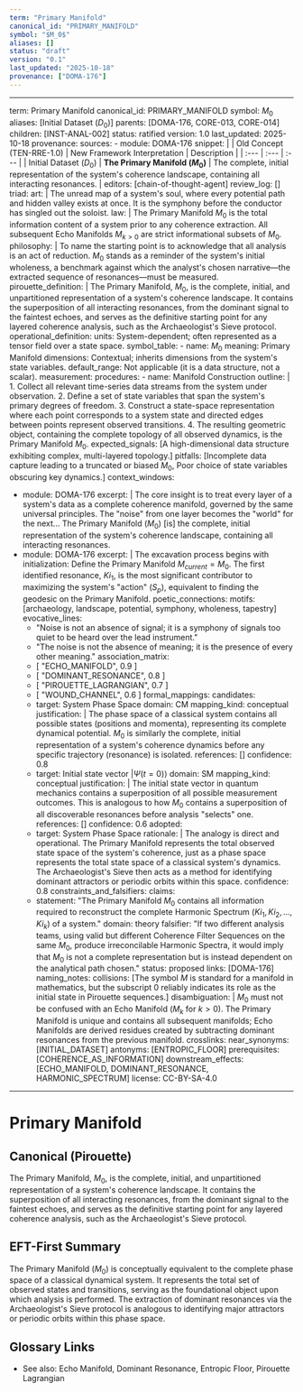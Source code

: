 ```yaml
---
term: "Primary Manifold"
canonical_id: "PRIMARY_MANIFOLD"
symbol: "$M_0$"
aliases: []
status: "draft"
version: "0.1"
last_updated: "2025-10-18"
provenance: ["DOMA-176"]
---
```


---
term: Primary Manifold
canonical_id: PRIMARY_MANIFOLD
symbol: $M_0$
aliases: [Initial Dataset ($D_0$)]
parents: [DOMA-176, CORE-013, CORE-014]
children: [INST-ANAL-002]
status: ratified
version: 1.0
last_updated: 2025-10-18
provenance:
  sources:
    - module: DOMA-176
      snippet: |
        | Old Concept (TEN-RRE-1.0) | New Framework Interpretation | Description |
        | :--- | :--- | :--- |
        | Initial Dataset ($D_0$) | **The Primary Manifold ($M_0$)** | The complete, initial representation of the system's coherence landscape, containing all interacting resonances. |
  editors: [chain-of-thought-agent]
  review_log: []
triad:
  art: |
    The unread map of a system's soul, where every potential path and hidden valley exists at once. It is the symphony before the conductor has singled out the soloist.
  law: |
    The Primary Manifold $M_0$ is the total information content of a system prior to any coherence extraction. All subsequent Echo Manifolds $M_{k>0}$ are strict informational subsets of $M_0$.
  philosophy: |
    To name the starting point is to acknowledge that all analysis is an act of reduction. $M_0$ stands as a reminder of the system's initial wholeness, a benchmark against which the analyst's chosen narrative—the extracted sequence of resonances—must be measured.
pirouette_definition: |
  The Primary Manifold, $M_0$, is the complete, initial, and unpartitioned representation of a system's coherence landscape. It contains the superposition of all interacting resonances, from the dominant signal to the faintest echoes, and serves as the definitive starting point for any layered coherence analysis, such as the Archaeologist's Sieve protocol.
operational_definition:
  units: System-dependent; often represented as a tensor field over a state space.
  symbol_table:
    - name: $M_0$
      meaning: Primary Manifold
      dimensions: Contextual; inherits dimensions from the system's state variables.
      default_range: Not applicable (it is a data structure, not a scalar).
  measurement:
    procedures:
      - name: Manifold Construction
        outline: |
          1. Collect all relevant time-series data streams from the system under observation.
          2. Define a set of state variables that span the system's primary degrees of freedom.
          3. Construct a state-space representation where each point corresponds to a system state and directed edges between points represent observed transitions.
          4. The resulting geometric object, containing the complete topology of all observed dynamics, is the Primary Manifold $M_0$.
        expected_signals: [A high-dimensional data structure exhibiting complex, multi-layered topology.]
        pitfalls: [Incomplete data capture leading to a truncated or biased $M_0$, Poor choice of state variables obscuring key dynamics.]
context_windows:
  - module: DOMA-176
    excerpt: |
      The core insight is to treat every layer of a system's data as a complete coherence manifold, governed by the same universal principles. The "noise" from one layer becomes the "world" for the next... The Primary Manifold ($M_0$) [is] the complete, initial representation of the system's coherence landscape, containing all interacting resonances.
  - module: DOMA-176
    excerpt: |
      The excavation process begins with initialization: Define the Primary Manifold $M_{current} = M_0$. The first identified resonance, $Ki_1$, is the most significant contributor to maximizing the system's "action" ($S_p$), equivalent to finding the geodesic on the Primary Manifold.
poetic_connections:
  motifs: [archaeology, landscape, potential, symphony, wholeness, tapestry]
  evocative_lines:
    - "Noise is not an absence of signal; it is a symphony of signals too quiet to be heard over the lead instrument."
    - "The noise is not the absence of meaning; it is the presence of every other meaning."
  association_matrix:
    - [ "ECHO_MANIFOLD", 0.9 ]
    - [ "DOMINANT_RESONANCE", 0.8 ]
    - [ "PIROUETTE_LAGRANGIAN", 0.7 ]
    - [ "WOUND_CHANNEL", 0.6 ]
formal_mappings:
  candidates:
    - target: System Phase Space
      domain: CM
      mapping_kind: conceptual
      justification: |
        The phase space of a classical system contains all possible states (positions and momenta), representing its complete dynamical potential. $M_0$ is similarly the complete, initial representation of a system's coherence dynamics before any specific trajectory (resonance) is isolated.
      references: []
      confidence: 0.8
    - target: Initial state vector $|\Psi(t=0)\rangle$
      domain: SM
      mapping_kind: conceptual
      justification: |
        The initial state vector in quantum mechanics contains a superposition of all possible measurement outcomes. This is analogous to how $M_0$ contains a superposition of all discoverable resonances before analysis "selects" one.
      references: []
      confidence: 0.6
  adopted:
    - target: System Phase Space
      rationale: |
        The analogy is direct and operational. The Primary Manifold represents the total observed state space of the system's coherence, just as a phase space represents the total state space of a classical system's dynamics. The Archaeologist's Sieve then acts as a method for identifying dominant attractors or periodic orbits within this space.
      confidence: 0.8
constraints_and_falsifiers:
  claims:
    - statement: "The Primary Manifold $M_0$ contains all information required to reconstruct the complete Harmonic Spectrum ($Ki_1, Ki_2, ..., Ki_k$) of a system."
      domain: theory
      falsifier: "If two different analysis teams, using valid but different Coherence Filter Sequences on the same $M_0$, produce irreconcilable Harmonic Spectra, it would imply that $M_0$ is not a complete representation but is instead dependent on the analytical path chosen."
      status: proposed
      links: [DOMA-176]
naming_notes:
  collisions: [The symbol $M$ is standard for a manifold in mathematics, but the subscript $0$ reliably indicates its role as the initial state in Pirouette sequences.]
  disambiguation: |
    $M_0$ must not be confused with an Echo Manifold ($M_k$ for $k>0$). The Primary Manifold is unique and contains all subsequent manifolds; Echo Manifolds are derived residues created by subtracting dominant resonances from the previous manifold.
crosslinks:
  near_synonyms: [INITIAL_DATASET]
  antonyms: [ENTROPIC_FLOOR]
  prerequisites: [COHERENCE_AS_INFORMATION]
  downstream_effects: [ECHO_MANIFOLD, DOMINANT_RESONANCE, HARMONIC_SPECTRUM]
license: CC-BY-SA-4.0
---

# Primary Manifold

## Canonical (Pirouette)
The Primary Manifold, $M_0$, is the complete, initial, and unpartitioned representation of a system's coherence landscape. It contains the superposition of all interacting resonances, from the dominant signal to the faintest echoes, and serves as the definitive starting point for any layered coherence analysis, such as the Archaeologist's Sieve protocol.

## EFT-First Summary
The Primary Manifold ($M_0$) is conceptually equivalent to the complete phase space of a classical dynamical system. It represents the total set of observed states and transitions, serving as the foundational object upon which analysis is performed. The extraction of dominant resonances via the Archaeologist's Sieve protocol is analogous to identifying major attractors or periodic orbits within this phase space.

## Glossary Links
- See also: Echo Manifold, Dominant Resonance, Entropic Floor, Pirouette Lagrangian